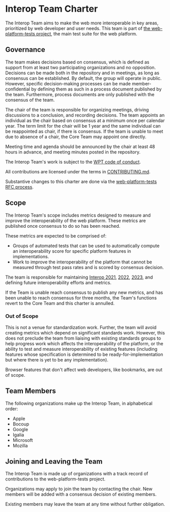# Interop Team Charter

The Interop Team aims to make the web more interoperable in key areas, prioritized by web developer and user needs. This team is part of [the web-platform-tests project](https://github.com/web-platform-tests/wpt), the main test suite for the web platform.

## Governance

The team makes decisions based on consensus, which is defined as support from at least two participating organizations and no opposition. Decisions can be made both in the repository and in meetings, as long as consensus can be established. By default, the group will operate in public. However, specific decision-making processes can be made member-confidential by defining them as such in a process document published by the team. Furthermore, process documents are only published with the consensus of the team.

The chair of the team is responsible for organizing meetings, driving discussions to a conclusion, and recording decisions. The team appoints an individual as the chair based on consensus at a minimum once per calendar year. The term limit for the chair will be 1 year and the same individual can be reappointed as chair, if there is consensus. If the team is unable to meet due to absence of a chair, the Core Team may appoint one directly.

Meeting time and agenda should be announced by the chair at least 48 hours in advance, and meeting minutes posted in the repository.

The Interop Team's work is subject to the [WPT code of conduct](https://github.com/web-platform-tests/wpt/blob/master/CODE_OF_CONDUCT.md).

All contributions are licensed under the terms in [CONTRIBUTING.md](https://github.com/web-platform-tests/wpt/blob/master/CONTRIBUTING.md).

Substantive changes to this charter are done via the [web-platform-tests RFC process](https://github.com/web-platform-tests/rfcs).

## Scope

The Interop Team's scope includes metrics designed to measure and improve the interoperability of the web platform. These metrics are published once consensus to do so has been reached.

These metrics are expected to be comprised of:

- Groups of automated tests that can be used to automatically compute an interoperability score for specific platform features in implementations.
- Work to improve the interoperability of the platform that cannot be measured through test pass rates and is scored by consensus decision.

The team is responsible for maintaining [Interop 2021](https://wpt.fyi/interop-2021), [2022](https://wpt.fyi/interop-2022), [2023](https://wpt.fyi/interop-2023), and defining future interoperability efforts and metrics.

If the Team is unable reach consensus to publish any new metrics, and has been unable to reach consensus for three months, the Team's functions revert to the Core Team and this charter is annulled.

### Out of Scope

This is not a venue for standardization work. Further, the team will avoid creating metrics which depend on significant standards work. However, this does not preclude the team from liaising with existing standards groups to help progress work which affects the interoperability of the platform, or the ability to test and measure interoperability of existing features (including features whose specification is determined to be ready-for-implementation but where there is yet to be any implementation).

Browser features that don't affect web developers, like bookmarks, are out of scope.

## Team Members

The following organizations make up the Interop Team, in alphabetical order:

* Apple
* Bocoup
* Google
* Igalia
* Microsoft
* Mozilla

## Joining and Leaving the Team

The Interop Team is made up of organizations with a track record of contributions to the web-platform-tests project.

Organizations may apply to join the team by contacting the chair. New members will be added with a consensus decision of existing members.

Existing members may leave the team at any time without further obligation.
